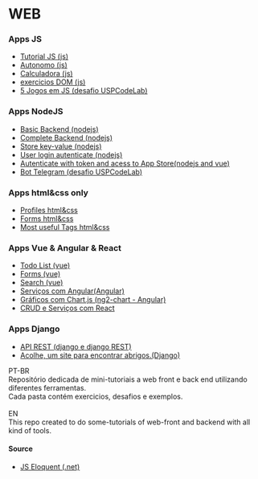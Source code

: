 # WEB
<h3>Apps JS</h3>
<ul>
  <li><a href="js/basic_introdution/README.md"> Tutorial JS (js)</a></li>
  <li><a href="js/automation/">Autonomo (js)</a></li>
  <li><a href="js/challenge_2_calculadora/">Calculadora (js)</a></li>
  <li><a href="js/exercicio_2_dom/README.md">exercicios DOM (js)</a></li>
  <li><a href="https://github.com/Math-O5/desafios-quarentena/">5 Jogos em JS (desafio USPCodeLab)</a></li>
</ul>
<h3>Apps NodeJS</h3>
<ul>
  <li><a href="node/basic_api/">Basic Backend (nodejs)</a></li>
  <li><a href="node/complete_api/">Complete Backend (nodejs)</a></li>
  <li><a href="node/store/">Store key-value (nodejs)</a></li>
  <li><a href="node/user-login/">User login autenticate (nodejs)</a></li>
  <li><a href="node/login-todo/">Autenticate with token and acess to App Store(nodejs and vue)</a></li>
  <li><a href="https://github.com/Math-O5/desafios-quarentena/tree/master/Desafio%206%20-%20resolu%C3%A7%C3%A3o">Bot Telegram (desafio USPCodeLab)</a></li>
</ul>
<h3>Apps html&css only</h3>
<ul>
  <li><a href="html_css/">Profiles html&css</a></li>
  <li><a href="html_css/basic_templates/forms">Forms html&css</a></li>
  <li><a href="html_css/basic_templates/layout">Most useful Tags html&css</a></li>
</ul>
<h3>Apps Vue & Angular & React</h3>
<ul>
  <li><a href="vue/todo_list/">Todo List (vue)</a></li>
  <li><a href="vue/exercicio">Forms (vue)</a></li>
  <li><a href="vue/exercicio">Search (vue)</a></li>
  <li><a href="angular/heroes-list/angular-tour-of-heroes/">Serviços com Angular(Angular)</a></li>  
  <li><a href="angular/ngchart">Gráficos com Chart.js (ng2-chart - Angular)</a></li>  
  <li><a href="react/crud">CRUD e Serviços com React</a></li>  

</ul>
<h3>Apps Django</h3>
<ul>
  <li><a href="django/api_pontos_turisticos/">API REST (django e django REST)</a></li>
  <li><a href="https://github.com/Math-O5/acolhe/"> Acolhe, um site para encontrar abrigos.(Django)</a></li>
</ul>

PT-BR</br>
Repositório dedicada de mini-tutoriais a web front e back end utilizando diferentes ferramentas.</br>
Cada pasta contém exercicios, desafios e exemplos.</br>
</br>
EN</br>
This repo created to do some-tutorials of web-front and backend with all kind of tools.</br>

<h4>Source</h4>
<ul>
  <li><a href="https://eloquentjavascript.net/">JS Eloquent (.net)</a></li>
</ul>
